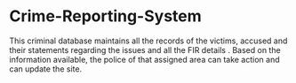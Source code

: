 # Crime-Reporting-System
This criminal database maintains all the records of the victims, accused and their statements regarding the issues and all the FIR details . Based on the information available, the police of that assigned area can take action and can update the site. 
